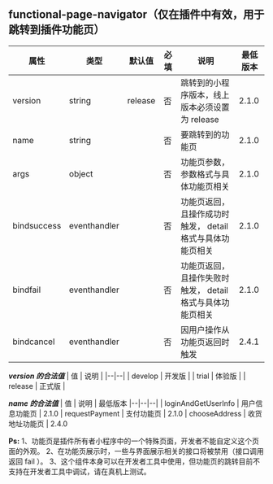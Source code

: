 ## functional-page-navigator（仅在插件中有效，用于跳转到插件功能页）
| 属性 | 类型 | 默认值 | 必填 | 说明 | 最低版本
|--|--|--|--|--|--|
| version | string | release | 否 | 跳转到的小程序版本，线上版本必须设置为 release | 2.1.0
| name | string |  | 否 | 要跳转到的功能页 | 2.1.0
| args | object |  | 否 | 功能页参数，参数格式与具体功能页相关 | 2.1.0
| bindsuccess | eventhandler |  | 否 | 功能页返回，且操作成功时触发， detail 格式与具体功能页相关 | 2.1.0
| bindfail | eventhandler |  | 否 | 功能页返回，且操作失败时触发， detail 格式与具体功能页相关 | 2.1.0
| bindcancel | eventhandler |  | 否 | 因用户操作从功能页返回时触发 | 2.4.1

***version 的合法值***
| 值 | 说明 | 
|--|--|
| develop | 开发版 | 
| trial | 体验版 | 
| release | 正式版 | 

***name 的合法值***
| 值 | 说明 | 最低版本
|--|--|--|
| loginAndGetUserInfo | 用户信息功能页 | 2.1.0
| requestPayment | 支付功能页 | 2.1.0
| chooseAddress | 收货地址功能页 | 2.4.0

**Ps:**
1、功能页是插件所有者小程序中的一个特殊页面，开发者不能自定义这个页面的外观。
2、在功能页展示时，一些与界面展示相关的接口将被禁用（接口调用返回 fail ）。
3、这个组件本身可以在开发者工具中使用，但功能页的跳转目前不支持在开发者工具中调试，请在真机上测试。















